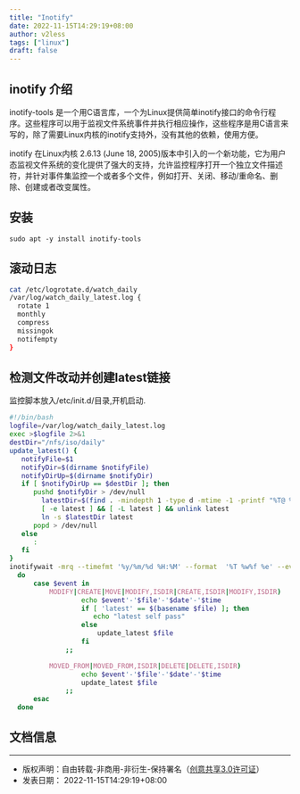 ```yaml
---
title: "Inotify"
date: 2022-11-15T14:29:19+08:00
author: v2less
tags: ["linux"]
draft: false
---
```


## inotify 介绍

inotify-tools 是一个用C语言库，一个为Linux提供简单inotify接口的命令行程序。这些程序可以用于监视文件系统事件并执行相应操作，这些程序是用C语言来写的，除了需要Linux内核的inotify支持外，没有其他的依赖，使用方便。

inotify 在Linux内核 2.6.13 (June 18, 2005)版本中引入的一个新功能，它为用户态监视文件系统的变化提供了强大的支持，允许监控程序打开一个独立文件描述符，并针对事件集监控一个或者多个文件，例如打开、关闭、移动/重命名、删除、创建或者改变属性。

## 安装

```
sudo apt -y install inotify-tools
```

## 滚动日志

```bash
cat /etc/logrotate.d/watch_daily
/var/log/watch_daily_latest.log {
  rotate 1
  monthly
  compress
  missingok
  notifempty
}

```

## 检测文件改动并创建latest链接

监控脚本放入/etc/init.d/目录,开机启动.

```bash
#!/bin/bash
logfile=/var/log/watch_daily_latest.log
exec >$logfile 2>&1
destDir="/nfs/iso/daily"
update_latest() {
   notifyFile=$1
   notifyDir=$(dirname $notifyFile)
   notifyDirUp=$(dirname $notifyDir)
   if [ $notifyDirUp == $destDir ]; then
      pushd $notifyDir > /dev/null
        latestDir=$(find . -mindepth 1 -type d -mtime -1 -printf "%T@ %p\n" | sort -nr |head -1 | cut -d ' ' -f 2 | awk -F '/' '{print $2}')
        [ -e latest ] && [ -L latest ] && unlink latest
        ln -s $latestDir latest
      popd > /dev/null
   else
      :
   fi
}
inotifywait -mrq --timefmt '%y/%m/%d %H:%M' --format  '%T %w%f %e' --event delete,modify,create,attrib  ${destDir} | while read  date time file event
  do
      case $event in
          MODIFY|CREATE|MOVE|MODIFY,ISDIR|CREATE,ISDIR|MODIFY,ISDIR)
                  echo $event'-'$file'-'$date'-'$time
                  if [ 'latest' == $(basename $file) ]; then
                     echo "latest self pass"
                  else
                      update_latest $file
                  fi
              ;;

          MOVED_FROM|MOVED_FROM,ISDIR|DELETE|DELETE,ISDIR)
                  echo $event'-'$file'-'$date'-'$time
                  update_latest $file
              ;;
      esac
  done


```



## 文档信息
---
- 版权声明：自由转载-非商用-非衍生-保持署名（[创意共享3.0许可证](https://creativecommons.org/licenses/by-nc-nd/3.0/deed.zh)）
- 发表日期： 2022-11-15T14:29:19+08:00
